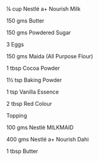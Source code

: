 ¼ cup Nestlé a+ Nourish Milk

150 gms Butter

150 gms Powdered Sugar

3 Eggs

150 gms Maida (All Purpose Flour)

1 tbsp Cocoa Powder

1½ tsp Baking Powder

1 tsp Vanilla Essence

2 tbsp Red Colour

Topping

100 gms Nestlé MILKMAID

400 gms Nestlé a+ Nourish Dahi

1 tbsp Butter